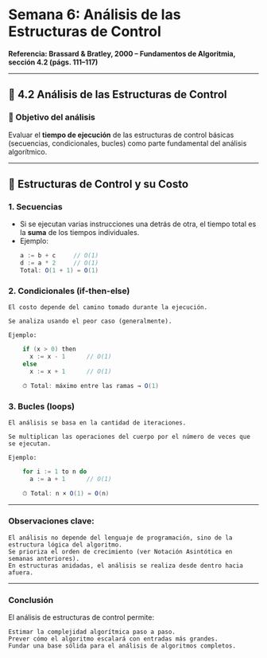 # Semana 6: Análisis de las Estructuras de Control  
**Referencia: Brassard & Bratley, 2000 – Fundamentos de Algoritmia, sección 4.2 (págs. 111–117)**

---

## 🔸 4.2 Análisis de las Estructuras de Control

### 🎯 Objetivo del análisis
Evaluar el **tiempo de ejecución** de las estructuras de control básicas (secuencias, condicionales, bucles) como parte fundamental del análisis algorítmico.

---

## 🔹 Estructuras de Control y su Costo

### 1. **Secuencias**
- Si se ejecutan varias instrucciones una detrás de otra, el tiempo total es la **suma** de los tiempos individuales.
- Ejemplo:
  ```java
  a := b + c     // O(1)
  d := a * 2     // O(1)
  Total: O(1 + 1) = O(1)
### 2. **Condicionales (if-then-else)**

    El costo depende del camino tomado durante la ejecución.

    Se analiza usando el peor caso (generalmente).

    Ejemplo:
```java
    if (x > 0) then
      x := x - 1      // O(1)
    else
      x := x + 1      // O(1)

    ⏱ Total: máximo entre las ramas → O(1)
```
### 3. **Bucles (loops)**

    El análisis se basa en la cantidad de iteraciones.

    Se multiplican las operaciones del cuerpo por el número de veces que se ejecutan.

    Ejemplo:
```java
    for i := 1 to n do
      a := a + 1      // O(1)

    ⏱ Total: n × O(1) = O(n)
```
---
### **Observaciones clave:**

    El análisis no depende del lenguaje de programación, sino de la estructura lógica del algoritmo.
    Se prioriza el orden de crecimiento (ver Notación Asintótica en semanas anteriores).
    En estructuras anidadas, el análisis se realiza desde dentro hacia afuera.

---
### **Conclusión**

El análisis de estructuras de control permite:

    Estimar la complejidad algorítmica paso a paso.
    Prever cómo el algoritmo escalará con entradas más grandes.
    Fundar una base sólida para el análisis de algoritmos completos.
